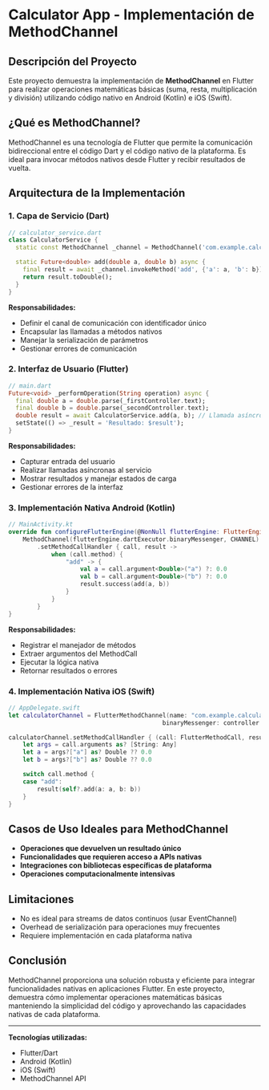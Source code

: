 # Calculator App - Implementación de MethodChannel

## Descripción del Proyecto

Este proyecto demuestra la implementación de **MethodChannel** en Flutter para realizar operaciones matemáticas básicas (suma, resta, multiplicación y división) utilizando código nativo en Android (Kotlin) e iOS (Swift).

## ¿Qué es MethodChannel?

MethodChannel es una tecnología de Flutter que permite la comunicación bidireccional entre el código Dart y el código nativo de la plataforma. Es ideal para invocar métodos nativos desde Flutter y recibir resultados de vuelta.

## Arquitectura de la Implementación

### 1. Capa de Servicio (Dart)

```dart
// calculator_service.dart
class CalculatorService {
  static const MethodChannel _channel = MethodChannel('com.example.calculator/operations');

  static Future<double> add(double a, double b) async {
    final result = await _channel.invokeMethod('add', {'a': a, 'b': b});
    return result.toDouble();
  }
}
```

**Responsabilidades:**

- Definir el canal de comunicación con identificador único
- Encapsular las llamadas a métodos nativos
- Manejar la serialización de parámetros
- Gestionar errores de comunicación

### 2. Interfaz de Usuario (Flutter)

```dart
// main.dart
Future<void> _performOperation(String operation) async {
  final double a = double.parse(_firstController.text);
  final double b = double.parse(_secondController.text);
  double result = await CalculatorService.add(a, b); // Llamada asíncrona
  setState(() => _result = 'Resultado: $result');
}
```

**Responsabilidades:**

- Capturar entrada del usuario
- Realizar llamadas asíncronas al servicio
- Mostrar resultados y manejar estados de carga
- Gestionar errores de la interfaz

### 3. Implementación Nativa Android (Kotlin)

```kotlin
// MainActivity.kt
override fun configureFlutterEngine(@NonNull flutterEngine: FlutterEngine) {
    MethodChannel(flutterEngine.dartExecutor.binaryMessenger, CHANNEL)
        .setMethodCallHandler { call, result ->
            when (call.method) {
                "add" -> {
                    val a = call.argument<Double>("a") ?: 0.0
                    val b = call.argument<Double>("b") ?: 0.0
                    result.success(add(a, b))
                }
            }
        }
}
```

**Responsabilidades:**

- Registrar el manejador de métodos
- Extraer argumentos del MethodCall
- Ejecutar la lógica nativa
- Retornar resultados o errores

### 4. Implementación Nativa iOS (Swift)

```swift
// AppDelegate.swift
let calculatorChannel = FlutterMethodChannel(name: "com.example.calculator/operations",
                                           binaryMessenger: controller.binaryMessenger)

calculatorChannel.setMethodCallHandler { (call: FlutterMethodCall, result: FlutterResult) in
    let args = call.arguments as? [String: Any]
    let a = args?["a"] as? Double ?? 0.0
    let b = args?["b"] as? Double ?? 0.0

    switch call.method {
    case "add":
        result(self?.add(a: a, b: b))
    }
}
```

## Casos de Uso Ideales para MethodChannel

- **Operaciones que devuelven un resultado único**
- **Funcionalidades que requieren acceso a APIs nativas**
- **Integraciones con bibliotecas específicas de plataforma**
- **Operaciones computacionalmente intensivas**

## Limitaciones

- No es ideal para streams de datos continuos (usar EventChannel)
- Overhead de serialización para operaciones muy frecuentes
- Requiere implementación en cada plataforma nativa

## Conclusión

MethodChannel proporciona una solución robusta y eficiente para integrar funcionalidades nativas en aplicaciones Flutter. En este proyecto, demuestra cómo implementar operaciones matemáticas básicas manteniendo la simplicidad del código y aprovechando las capacidades nativas de cada plataforma.

---

**Tecnologías utilizadas:**

- Flutter/Dart
- Android (Kotlin)
- iOS (Swift)
- MethodChannel API

